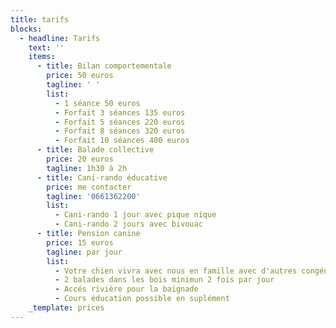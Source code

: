 ```yaml
---
title: tarifs
blocks:
  - headline: Tarifs
    text: ''
    items:
      - title: Bilan comportementale
        price: 50 euros
        tagline: ' '
        list:
          - 1 séance 50 euros
          - Forfait 3 séances 135 euros
          - Forfait 5 séances 220 euros
          - Forfait 8 séances 320 euros
          - Forfait 10 séances 400 euros
      - title: Balade collective
        price: 20 euros
        tagline: 1h30 à 2h
      - title: Cani-rando éducative
        price: me contacter
        tagline: '0661362200'
        list:
          - Cani-rando 1 jour avec pique nique
          - Cani-rando 2 jours avec bivouac
      - title: Pension canine
        price: 15 euros
        tagline: par jour
        list:
          - Votre chien vivra avec nous en famille avec d'autres congénéres
          - 2 balades dans les bois minimun 2 fois par jour
          - Accés rivière pour la baignade
          - Cours éducation possible en suplément
    _template: prices
---
```


